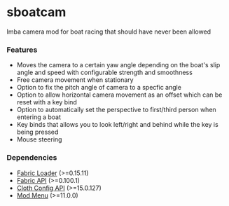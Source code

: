 # sboatcam
Imba camera mod for boat racing that should have never been allowed

### Features
- Moves the camera to a certain yaw angle depending on the boat's slip angle and speed with configurable strength and smoothness
- Free camera movement when stationary
- Option to fix the pitch angle of camera to a specfic angle
- Option to allow horizontal camera movement as an offset which can be reset with a key bind
- Option to automatically set the perspective to first/third person when entering a boat
- Key binds that allows you to look left/right and behind while the key is being pressed
- Mouse steering

### Dependencies
- [Fabric Loader](https://fabricmc.net/use/installer/) (>=0.15.11)
- [Fabric API](https://github.com/FabricMC/fabric/releases) (>=0.100.1)
- [Cloth Config API](https://modrinth.com/mod/cloth-config/versions) (>=15.0.127)
- [Mod Menu](https://github.com/TerraformersMC/ModMenu/releases) (>=11.0.0)
